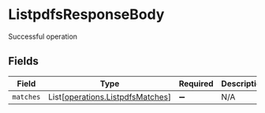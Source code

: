 # ListpdfsResponseBody

Successful operation


## Fields

| Field                                                                          | Type                                                                           | Required                                                                       | Description                                                                    |
| ------------------------------------------------------------------------------ | ------------------------------------------------------------------------------ | ------------------------------------------------------------------------------ | ------------------------------------------------------------------------------ |
| `matches`                                                                      | List[[operations.ListpdfsMatches](../../models/operations/listpdfsmatches.md)] | :heavy_minus_sign:                                                             | N/A                                                                            |